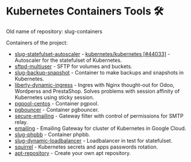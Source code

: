 # Kubernetes Containers Tools 🛠️
Old name of repository: slug-containers

Containers of the project:

* [slug-statefulset-autoscaler](https://github.com/Tedezed/kubernetes-containers-tools/tree/master/statefulset_autoscaler) - [kubernetes/kubernetes [#44033]](https://github.com/kubernetes/kubernetes/issues/44033) - Autoscaler for the statefulset of Kubernetes.
* [sftpd-multiuser](https://github.com/Tedezed/kubernetes-containers-tools/tree/master/sftp-multiuser) - SFTP for volumes and buckets.
* [slug-backup-snapshot](https://github.com/Tedezed/kubernetes-containers-tools/tree/master/backup-db-cron) - Container to make backups and snapshots in Kubernetes.
* [liberty-dynamic-ingress](https://github.com/Tedezed/kubernetes-containers-tools/tree/master/liberty) - Ingres with Nginx thought-out for Odoo, Wordperss and PrestaShop. Solves problems with session affinity of Kubernetes using sticky session.
* [pgpool-centos](https://github.com/Tedezed/kubernetes-containers-tools/tree/master/pgpool) - Container pgpool.
* [pgbouncer](https://github.com/Tedezed/kubernetes-containers-tools/tree/master/pgbouncer) - Container pgbouncer.
* [secure-emailing](https://github.com/Tedezed/kubernetes-containers-tools/tree/master/secure_emailing) - Gateway filter with control of permissions for SMTP relay.
* [emailing](https://github.com/Tedezed/kubernetes-containers-tools/tree/master/emailing) - Emailing Gateway for cluster of Kubernetes in Google Cloud.
* [slug-phpbb](https://github.com/Tedezed/kubernetes-containers-tools/tree/master/phpbb) - Container phpbb.
* [slug-dynamic-loadbalancer](https://github.com/Tedezed/kubernetes-containers-tools/tree/master/dynamic_loadbalancer) - Loadbalancer in test for statefulset.
* [squirrel](https://github.com/Tedezed/kubernetes-containers-tools/tree/master/squirrel) - Kubernetes secrets and apps passwords rotation.
* [apt-repository](https://github.com/Tedezed/kubernetes-containers-tools/tree/master/apt-repository) - Create your own apt repository.
